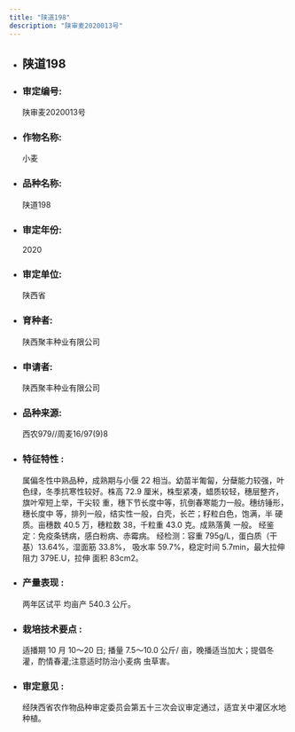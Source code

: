 ```yaml
---
title: "陕道198"
description: "陕审麦2020013号"
---
```

* ## 陕道198
* ###  审定编号:  
   陕审麦2020013号

*  ### 作物名称:  
   小麦

*   ###  品种名称: 
    陕道198

*   ### 审定年份: 
    2020

*   ### 审定单位:  
    陕西省

*   ### 育种者:  
    陕西聚丰种业有限公司

*   ### 申请者:  
    陕西聚丰种业有限公司

*   ### 品种来源:  
    西农979//周麦16/97(9)8

*   ### 特征特性 : 
    属偏冬性中熟品种，成熟期与小偃 22 相当。幼苗半匍匐，分蘖能力较强，叶色绿，冬季抗寒性较好。株高 72.9 厘米，株型紧凑，蜡质较轻，穗层整齐，旗叶窄短上举，干尖较 重，穗下节长度中等，抗倒春寒能力一般。穗纺锤形，穗长度中 等，排列一般，结实性一般，白壳，长芒；籽粒白色，饱满，半 硬质。亩穗数 40.5 万，穗粒数 38，千粒重 43.0 克。成熟落黄 一般。
经鉴定：免疫条锈病，感白粉病、赤霉病。
经检测：容重 795g/L，蛋白质（干基）13.64%，湿面筋 33.8%， 吸水率 59.7%，稳定时间 5.7min，最大拉伸阻力 379E.U，拉伸 面积 83cm2。

*   ### 产量表现 : 
    两年区试平 均亩产 540.3 公斤。

*   ### 栽培技术要点 : 
    适播期 10 月 10～20 日; 播量 7.5～10.0 公斤/ 亩，晚播适当加大；提倡冬灌，酌情春灌;注意适时防治小麦病 虫草害。

*   ### 审定意见 : 
    经陕西省农作物品种审定委员会第五十三次会议审定通过，适宜关中灌区水地种植。
